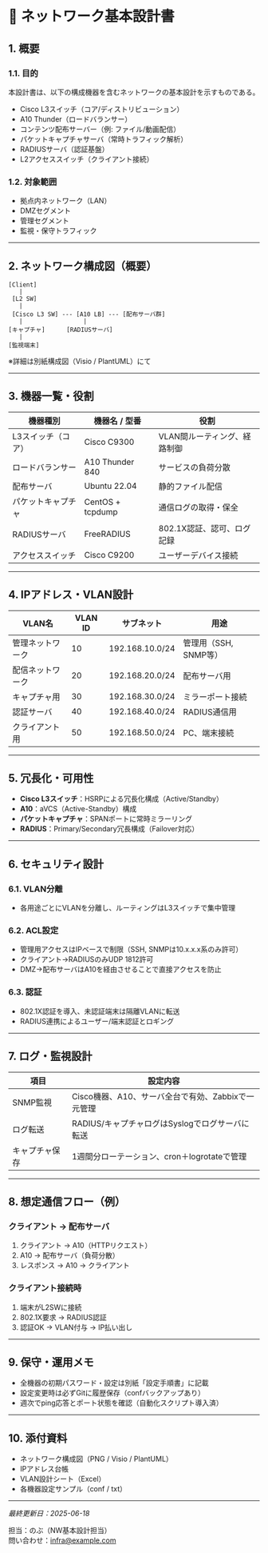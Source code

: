 # 📘 ネットワーク基本設計書

## 1. 概要

### 1.1. 目的
本設計書は、以下の構成機器を含むネットワークの基本設計を示すものである。

- Cisco L3スイッチ（コア/ディストリビューション）
- A10 Thunder（ロードバランサー）
- コンテンツ配布サーバー（例: ファイル/動画配信）
- パケットキャプチャサーバ（常時トラフィック解析）
- RADIUSサーバ（認証基盤）
- L2アクセススイッチ（クライアント接続）

### 1.2. 対象範囲
- 拠点内ネットワーク（LAN）
- DMZセグメント
- 管理セグメント
- 監視・保守トラフィック

---

## 2. ネットワーク構成図（概要）

```
[Client]
   |
 [L2 SW]
   |
 [Cisco L3 SW] --- [A10 LB] --- [配布サーバ群]
   |                 |
[キャプチャ]      [RADIUSサーバ]
   |
[監視端末]
```

※詳細は別紙構成図（Visio / PlantUML）にて

---

## 3. 機器一覧・役割

| 機器種別             | 機器名 / 型番      | 役割                          |
|----------------------|--------------------|-------------------------------|
| L3スイッチ（コア）   | Cisco C9300        | VLAN間ルーティング、経路制御 |
| ロードバランサー     | A10 Thunder 840     | サービスの負荷分散           |
| 配布サーバ           | Ubuntu 22.04       | 静的ファイル配信             |
| パケットキャプチャ   | CentOS + tcpdump   | 通信ログの取得・保全         |
| RADIUSサーバ         | FreeRADIUS         | 802.1X認証、認可、ログ記録   |
| アクセススイッチ     | Cisco C9200        | ユーザーデバイス接続         |

---

## 4. IPアドレス・VLAN設計

| VLAN名          | VLAN ID | サブネット             | 用途                     |
|-----------------|---------|------------------------|--------------------------|
| 管理ネットワーク | 10      | 192.168.10.0/24        | 管理用（SSH, SNMP等）   |
| 配信ネットワーク | 20      | 192.168.20.0/24        | 配布サーバ用             |
| キャプチャ用     | 30      | 192.168.30.0/24        | ミラーポート接続         |
| 認証サーバ       | 40      | 192.168.40.0/24        | RADIUS通信用             |
| クライアント用   | 50      | 192.168.50.0/24        | PC、端末接続             |

---

## 5. 冗長化・可用性

- **Cisco L3スイッチ**：HSRPによる冗長化構成（Active/Standby）
- **A10**：aVCS（Active-Standby）構成
- **パケットキャプチャ**：SPANポートに常時ミラーリング
- **RADIUS**：Primary/Secondary冗長構成（Failover対応）

---

## 6. セキュリティ設計

### 6.1. VLAN分離
- 各用途ごとにVLANを分離し、ルーティングはL3スイッチで集中管理

### 6.2. ACL設定
- 管理用アクセスはIPベースで制限（SSH, SNMPは10.x.x.x系のみ許可）
- クライアント→RADIUSのみUDP 1812許可
- DMZ→配布サーバはA10を経由させることで直接アクセスを防止

### 6.3. 認証
- 802.1X認証を導入、未認証端末は隔離VLANに転送
- RADIUS連携によるユーザー/端末認証とロギング

---

## 7. ログ・監視設計

| 項目           | 設定内容                                             |
|----------------|------------------------------------------------------|
| SNMP監視       | Cisco機器、A10、サーバ全台で有効、Zabbixで一元管理  |
| ログ転送       | RADIUS/キャプチャログはSyslogでログサーバに転送     |
| キャプチャ保存 | 1週間分ローテーション、cron＋logrotateで管理       |

---

## 8. 想定通信フロー（例）

### クライアント → 配布サーバ

1. クライアント → A10（HTTPリクエスト）
2. A10 → 配布サーバ（負荷分散）
3. レスポンス → A10 → クライアント

### クライアント接続時

1. 端末がL2SWに接続
2. 802.1X要求 → RADIUS認証
3. 認証OK → VLAN付与 → IP払い出し

---

## 9. 保守・運用メモ

- 全機器の初期パスワード・設定は別紙「設定手順書」に記載
- 設定変更時は必ずGitに履歴保存（confバックアップあり）
- 週次でping応答とポート状態を確認（自動化スクリプト導入済）

---

## 10. 添付資料

- ネットワーク構成図（PNG / Visio / PlantUML）
- IPアドレス台帳
- VLAN設計シート（Excel）
- 各機器設定サンプル（conf / txt）

---

*最終更新日：2025-06-18*

担当：のぶ（NW基本設計担当）  
問い合わせ：infra@example.com
